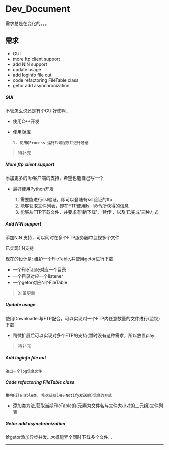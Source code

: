 ﻿Dev_Document
============

   需求总是在变化的。。。

## 需求

   * GUI
   * more ftp client support
   * add N:N support
   * update usage
   * add loginfo file out
   * code refactoring FileTable class
   * getor add asynchronization

##### GUI

   不管怎么说还是有个GUI好使啊....

   * 使用C++开发
   * 使用Qt库


         1. 使用QProcess 运行后端程序并进行通信

> 待补充

##### More ftp client support

   添加更多的ftp客户端的支持，希望也能自己写一个

   * 最好使用Python开发


        1. 需要能进行ssl验证，即可以登陆有ssl验证的ftp
        2. 能够获取文件列表，即在FTP使用ls -l命令所获得的信息
        3. 能够从FTP下载文件，并要求有‘新下载’，‘续传’，以及‘已完成’三种方式

##### Add N:N support

   添加N:N 支持，可以同时在多个FTP服务器中监视多个文件

   已实现1:N支持

   现在的设计是: 维护一个FileTable,并使用getor进行下载.


   * 一个FileTable对应一个目录
   * 一个目录对应一个listener
   * 一个getor对应N个FileTable

> 准备更新

##### Update usage

   使用Downloader与FTP配合，可以实现对一个FTP内任意数量的文件进行(监视)下载

   * 稍微扩展后可以实现对多个FTP的支持(暂时没有这种需求，所以放置play

> 待补充

##### Add loginfo file out

    输出一个log信息文件

##### Code refactoring FileTable class

    重构FileTable类, 修改获取(用于Notify发送的)信息的方式

   * 添加类方法,获取当期FileTable的(元素为文件名与文件大小对的二元组)文件列表

##### Getor add asynchronization

   给getor添加异步并发...大概能弄个同时下载多个文件...

------------------
